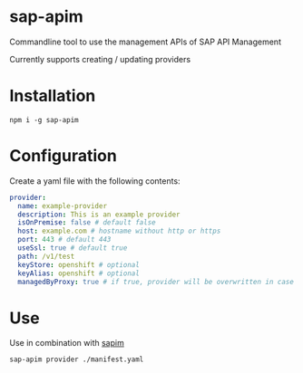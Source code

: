 # sap-apim
Commandline tool to use the management APIs of SAP API Management

Currently supports creating / updating providers

# Installation
```npm i -g sap-apim```

# Configuration
Create a yaml file with the following contents:
```yaml
provider:
  name: example-provider
  description: This is an example provider
  isOnPremise: false # default false
  host: example.com # hostname without http or https
  port: 443 # default 443
  useSsl: true # default true
  path: /v1/test
  keyStore: openshift # optional
  keyAlias: openshift # optional
  managedByProxy: true # if true, provider will be overwritten in case of changes
```

# Use
Use in combination with [sapim](https://www.npmjs.com/package/sapim)

```sap-apim provider ./manifest.yaml```